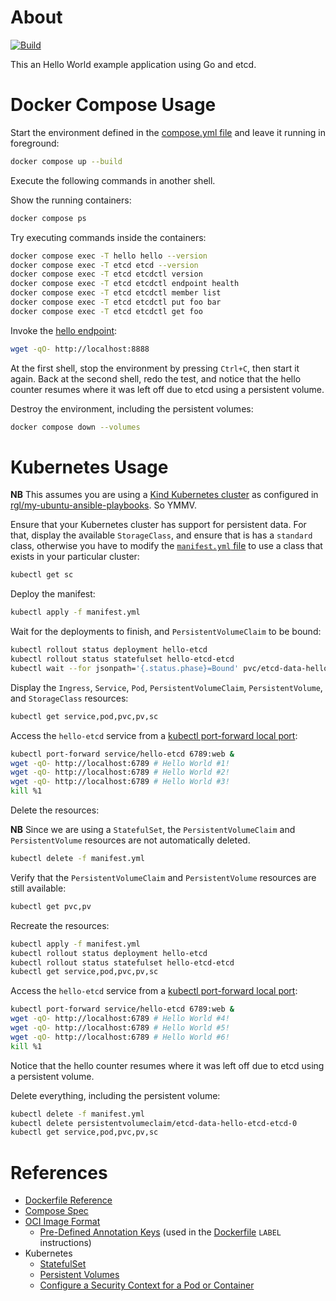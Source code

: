 # About

[![Build](https://github.com/rgl/hello-etcd/actions/workflows/build.yml/badge.svg)](https://github.com/rgl/hello-etcd/actions/workflows/build.yml)

This an Hello World example application using Go and etcd.

# Docker Compose Usage

Start the environment defined in the [compose.yml file](compose.yml) and leave it running in foreground:

```bash
docker compose up --build
```

Execute the following commands in another shell.

Show the running containers:

```bash
docker compose ps
```

Try executing commands inside the containers:

```bash
docker compose exec -T hello hello --version
docker compose exec -T etcd etcd --version
docker compose exec -T etcd etcdctl version
docker compose exec -T etcd etcdctl endpoint health
docker compose exec -T etcd etcdctl member list
docker compose exec -T etcd etcdctl put foo bar
docker compose exec -T etcd etcdctl get foo
```

Invoke the [hello endpoint](http://localhost:8888):

```bash
wget -qO- http://localhost:8888
```

At the first shell, stop the environment by pressing `Ctrl+C`, then start it
again. Back at the second shell, redo the test, and notice that the hello
counter resumes where it was left off due to etcd using a persistent volume.

Destroy the environment, including the persistent volumes:

```bash
docker compose down --volumes
```

# Kubernetes Usage

**NB** This assumes you are using a [Kind Kubernetes cluster](https://github.com/kubernetes-sigs/kind) as configured in [rgl/my-ubuntu-ansible-playbooks](https://github.com/rgl/my-ubuntu-ansible-playbooks/tree/main/roles/kind). So YMMV.

Ensure that your Kubernetes cluster has support for persistent data. For that,
display the available `StorageClass`, and ensure that is has a `standard`
class, otherwise you have to modify the [`manifest.yml` file](manifest.yml) to
use a class that exists in your particular cluster:

```bash
kubectl get sc
```

Deploy the manifest:

```bash
kubectl apply -f manifest.yml
```

Wait for the deployments to finish, and `PersistentVolumeClaim` to be bound:

```bash
kubectl rollout status deployment hello-etcd
kubectl rollout status statefulset hello-etcd-etcd
kubectl wait --for jsonpath='{.status.phase}=Bound' pvc/etcd-data-hello-etcd-etcd-0
```

Display the `Ingress`, `Service`, `Pod`, `PersistentVolumeClaim`,
`PersistentVolume`, and `StorageClass` resources:

```bash
kubectl get service,pod,pvc,pv,sc
```

Access the `hello-etcd` service from a [kubectl port-forward local port](https://kubernetes.io/docs/tasks/access-application-cluster/port-forward-access-application-cluster/):

```bash
kubectl port-forward service/hello-etcd 6789:web &
wget -qO- http://localhost:6789 # Hello World #1!
wget -qO- http://localhost:6789 # Hello World #2!
wget -qO- http://localhost:6789 # Hello World #3!
kill %1
```

Delete the resources:

**NB** Since we are using a `StatefulSet`, the `PersistentVolumeClaim` and
`PersistentVolume` resources are not automatically deleted.

```bash
kubectl delete -f manifest.yml
```

Verify that the `PersistentVolumeClaim` and `PersistentVolume` resources are
still available:

```bash
kubectl get pvc,pv
```

Recreate the resources:

```bash
kubectl apply -f manifest.yml
kubectl rollout status deployment hello-etcd
kubectl rollout status statefulset hello-etcd-etcd
kubectl get service,pod,pvc,pv,sc
```

Access the `hello-etcd` service from a [kubectl port-forward local port](https://kubernetes.io/docs/tasks/access-application-cluster/port-forward-access-application-cluster/):

```bash
kubectl port-forward service/hello-etcd 6789:web &
wget -qO- http://localhost:6789 # Hello World #4!
wget -qO- http://localhost:6789 # Hello World #5!
wget -qO- http://localhost:6789 # Hello World #6!
kill %1
```

Notice that the hello counter resumes where it was left off due to etcd using a
persistent volume.

Delete everything, including the persistent volume:

```bash
kubectl delete -f manifest.yml
kubectl delete persistentvolumeclaim/etcd-data-hello-etcd-etcd-0
kubectl get service,pod,pvc,pv,sc
```

# References

* [Dockerfile Reference](https://docs.docker.com/engine/reference/builder/)
* [Compose Spec](https://github.com/compose-spec/compose-spec/blob/master/spec.md)
* [OCI Image Format](https://github.com/opencontainers/image-spec)
  * [Pre-Defined Annotation Keys](https://github.com/opencontainers/image-spec/blob/main/annotations.md) (used in the [Dockerfile](Dockerfile) `LABEL` instructions)
* Kubernetes
  * [StatefulSet](https://kubernetes.io/docs/concepts/workloads/controllers/statefulset/)
  * [Persistent Volumes](https://kubernetes.io/docs/concepts/storage/persistent-volumes/)
  * [Configure a Security Context for a Pod or Container](https://kubernetes.io/docs/tasks/configure-pod-container/security-context/)
